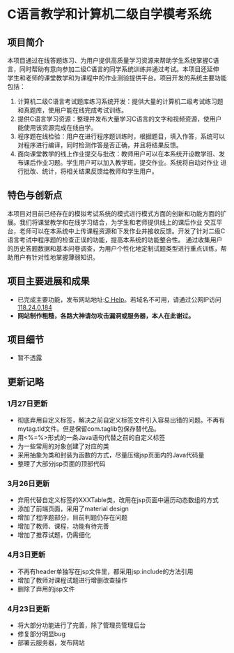 # C语言教学和计算机二级自学模考系统
## 项目简介
本项目通过在线答题练习、为用户提供高质量学习资源来帮助学生系统掌握C语言，同时帮助有意向参加二级C语言的同学系统训练并通过考试。本项目还延伸
学生和老师的课堂教学和为课程中的作业测验提供平台。项目开发的系统主要功能包括：
1. 计算机二级C语言考试题库练习系统开发：提供大量的计算机二级考试练习题和真题库，使用户能在线完成考试训练。
2. 提供C语言学习资源：整理并发布大量学习C语言的文字和视频资源，使用户能使用该资源完成在线自学。
3. 程序题在线检验：用户在进行程序题训练时，根据题目，填入作答，系统可以对程序进行编译，同时检测作答是否正确，并且将结果反馈。
4. 面向课堂教学的线上作业提交与批改：教师用户可以在本系统开设教学班、发布课后作业习题。学生用户可以加入教学班，提交作业。系统将自动对作业
进行批改、统计，将相关结果反馈给教师和学生用户。
## 特色与创新点
本项目对目前已经存在的模拟考试系统的模式进行模式方面的创新和功能方面的扩展。我们将课堂教学和在线学习结合，为学生和老师提供线上的课后作业
交互平台，老师可以在本系统中上传课程资源和下发作业并接收反馈。开发了针对二级C语言考试中程序题的检查正误的功能，提高本系统的功能整合性。
通过收集用户的历史答题数据和基本问卷调查，为用户个性化地定制试题类型进行重点训练，帮助用户有针对性地掌握薄弱知识。
## 项目主要进展和成果
- 已完成主要功能，发布网站地址:[C Help](http://www.suzelin.com)。若域名不可用，请通过公网IP访问[118.24.0.184](http://118.24.0.184)
- **网站制作粗糙，各路大神请勿攻击漏洞或服务器，本人在此谢过。**
## 项目细节
- 暂不透露

## 更新记略
### 1月27日更新
- 彻底弃用自定义标签，解决之前自定义标签文件引入容易出错的问题。不再有mytag.tld文件。但是保留com.taglib包保存替代品。
- 用<%=%>形式的一条Java语句代替之前的自定义标签
- 为一些常用的对象创建了对应的类
- 采用抽象为类和封装为函数的方式，尽量压缩jsp页面内的Java代码量
- 整理了大部分jsp页面的顶部代码

### 3月26日更新
- 弃用代替自定义标签的XXXTable类，改用在jsp页面中遍历动态数组的方式
- 添加了前端页面，采用了material design
- 增加了程序题部分，目前判题仍存在问题
- 增加了教师、课程，功能有待完善
- 增加了推荐试题，仍需细化

### 4月3日更新
- 不再有header单独写在jsp文件里，都采用jsp:include的方法引用
- 增加了教师对课程试题进行增删改查操作
- 删除了弃用的jsp文件

### 4月23日更新
- 将大部分功能进行了完善，除了管理员管理后台
- 修复部分明显bug
- 部署云服务器，发布网站